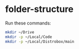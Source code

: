 # folder-structure

Run these commands:

```bash
mkdir ~/Drive
mkdir -p ~/Local/Code
mkdir -p ~/Local/Distrobox/main
```
